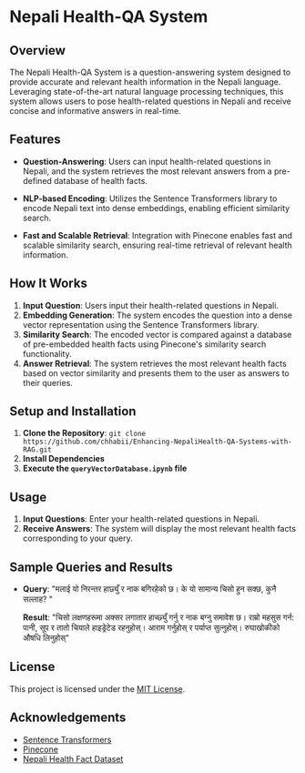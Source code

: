 # Nepali Health-QA System

## Overview

The Nepali Health-QA System is a question-answering system designed to provide accurate and relevant health information in the Nepali language. Leveraging state-of-the-art natural language processing techniques, this system allows users to pose health-related questions in Nepali and receive concise and informative answers in real-time.

## Features

- **Question-Answering**: Users can input health-related questions in Nepali, and the system retrieves the most relevant answers from a pre-defined database of health facts.
  
- **NLP-based Encoding**: Utilizes the Sentence Transformers library to encode Nepali text into dense embeddings, enabling efficient similarity search.

- **Fast and Scalable Retrieval**: Integration with Pinecone enables fast and scalable similarity search, ensuring real-time retrieval of relevant health information.

## How It Works

1. **Input Question**: Users input their health-related questions in Nepali.
2. **Embedding Generation**: The system encodes the question into a dense vector representation using the Sentence Transformers library.
3. **Similarity Search**: The encoded vector is compared against a database of pre-embedded health facts using Pinecone's similarity search functionality.
4. **Answer Retrieval**: The system retrieves the most relevant health facts based on vector similarity and presents them to the user as answers to their queries.

## Setup and Installation

1. **Clone the Repository**: `git clone https://github.com/chhabii/Enhancing-NepaliHealth-QA-Systems-with-RAG.git`
2. **Install Dependencies**
3. **Execute the `queryVectorDatabase.ipynb` file**

## Usage

1. **Input Questions**: Enter your health-related questions in Nepali.
2. **Receive Answers**: The system will display the most relevant health facts corresponding to your query.

## Sample Queries and Results

- **Query**: "मलाई यो निरन्तर हाछ्युँ र नाक बगिरहेको छ। के यो सामान्य चिसो हुन सक्छ, कुनै सल्लाह?	"
  
  **Result**: "चिसो लक्षणहरूमा अक्सर लगातार हाच्छ्युँ गर्नु र नाक बग्नु समावेश छ। राम्रो महसुस गर्न: पानी, सूप र तातो चियाले हाइड्रेटेड रहनुहोस्। आराम गर्नुहोस् र पर्याप्त सुत्नुहोस्। रुघाखोकीको औषधि लिनुहोस्"


## License

This project is licensed under the [MIT License](LICENSE).

## Acknowledgements

- [Sentence Transformers](https://www.sbert.net/docs/pretrained_models.html)
- [Pinecone](https://www.pinecone.io/)
- [Nepali Health Fact Dataset](https://huggingface.co/datasets/NepaliAI/Nepali-Health-Fact?row=1)
